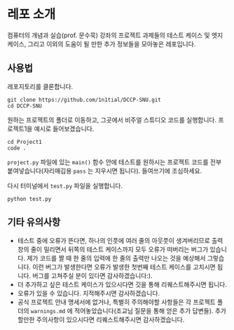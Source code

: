# 레포 소개

컴퓨터의 개념과 실습(prof. 문수묵) 강좌의 프로젝트 과제들의 테스트 케이스 및 엣지 케이스, 그리고 이외의 도움이 될 만한 추가 정보들을 모아놓은 레포입니다.

## 사용법

레포지토리를 클론합니다.

```{ps}
git clone https://github.com/1n1tial/DCCP-SNU.git
cd DCCP-SNU
```

원하는 프로젝트의 폴더로 이동하고, 그곳에서 비주얼 스튜디오 코드를 실행합니다. 프로젝트1을 예시로 들어보겠습니다.

```{ps}
cd Project1
code .
```
`project.py` 파일에 있는 `main()` 함수 안에 테스트를 원하시는 프로젝트 코드를 전부 붙여넣습니다(자리매김용 `pass` 는 지우시면 됩니다). 들여쓰기에 조심하세요.

다시 터미널에서 `test.py` 파일을 실행합니다.

```{ps}
python test.py
```

## 기타 유의사항

- 테스트 중에 오류가 뜬다면, 하나의 인풋에 여러 줄의 아웃풋이 생겨버리므로 출력창의 줄이 밀리면서 뒤쪽의 테스트 케이스까지 모두 오류가 떠버리는 버그가 있습니다. 제가 코드를 짤 때 한 줄의 입력에 한 줄의 출력만 나오는 것을 예상해서 그렇습니다. 이런 버그가 발생한다면 오류가 발생한 첫번째 테스트 케이스를 고치시면 됩니다. 버그를 고쳐주실 분이 있다면 감사하겠습니다:).
- 더 추가하고 싶은 테스트 케이스가 있으시다면 깃을 통해 리퀘스트해주시면 됩니다.
- 오류가 있을 수 있습니다. 지적해주시면 감사하겠습니다.
- 공식 프로젝트 안내 명세서에 없거나, 특별히 주의해야할 사항들은 각 프로젝트 폴더의 `warnings.md` 에 적어놓았습니다(조교님 질문을 통해 얻은 추가 답변들). 추가할만한 주의사항이 있으시다면 리퀘스트해주시면 감사하겠습니다.